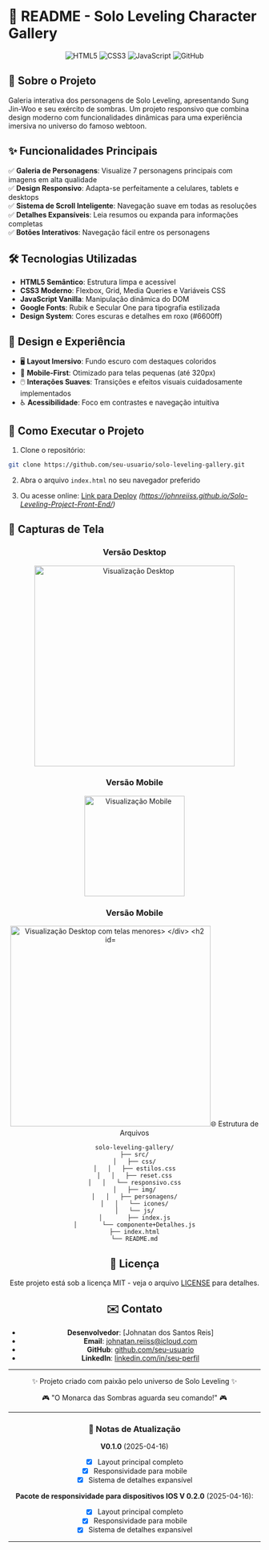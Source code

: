 # 📜 README - Solo Leveling Character Gallery

<div align="center">
  <img src="https://img.shields.io/badge/HTML5-E34F26?style=for-the-badge&logo=html5&logoColor=white" alt="HTML5">
  <img src="https://img.shields.io/badge/CSS3-1572B6?style=for-the-badge&logo=css3&logoColor=white" alt="CSS3">
  <img src="https://img.shields.io/badge/JavaScript-F7DF1E?style=for-the-badge&logo=javascript&logoColor=black" alt="JavaScript">
  <img src="https://img.shields.io/badge/GitHub-100000?style=for-the-badge&logo=github&logoColor=white" alt="GitHub">
</div>

## 🌟 Sobre o Projeto

Galeria interativa dos personagens de Solo Leveling, apresentando Sung Jin-Woo e seu exército de sombras. Um projeto responsivo que combina design moderno com funcionalidades dinâmicas para uma experiência imersiva no universo do famoso webtoon.

## ✨ Funcionalidades Principais

✅ **Galeria de Personagens**: Visualize 7 personagens principais com imagens em alta qualidade  
✅ **Design Responsivo**: Adapta-se perfeitamente a celulares, tablets e desktops  
✅ **Sistema de Scroll Inteligente**: Navegação suave em todas as resoluções  
✅ **Detalhes Expansíveis**: Leia resumos ou expanda para informações completas  
✅ **Botões Interativos**: Navegação fácil entre os personagens  

## 🛠️ Tecnologias Utilizadas

- **HTML5 Semântico**: Estrutura limpa e acessível
- **CSS3 Moderno**: Flexbox, Grid, Media Queries e Variáveis CSS
- **JavaScript Vanilla**: Manipulação dinâmica do DOM
- **Google Fonts**: Rubik e Secular One para tipografia estilizada
- **Design System**: Cores escuras e detalhes em roxo (#6600ff)

## 🎨 Design e Experiência

- 🖥️ **Layout Imersivo**: Fundo escuro com destaques coloridos
- 📱 **Mobile-First**: Otimizado para telas pequenas (até 320px)
- 🖱️ **Interações Suaves**: Transições e efeitos visuais cuidadosamente implementados
- ♿ **Acessibilidade**: Foco em contrastes e navegação intuitiva

## 🚀 Como Executar o Projeto

1. Clone o repositório:
```bash
git clone https://github.com/seu-usuario/solo-leveling-gallery.git
```

2. Abra o arquivo `index.html` no seu navegador preferido

3. Ou acesse online: [Link para Deploy](#) *(https://johnreiiss.github.io/Solo-Leveling-Project-Front-End/)*

## 📸 Capturas de Tela

<div align="center">
  <h3>Versão Desktop</h3>
  <img src="https://github.com/user-attachments/assets/1012b01c-2c5e-4be3-8ce8-3029fd7bb1fb" width="400" alt="Visualização Desktop">
  
  <h3>Versão Mobile</h3>
  <img src="https://github.com/user-attachments/assets/3fa58165-71d6-4794-b43a-8856aeb1dbcd" width="200" alt="Visualização Mobile">
  
  <h3>Versão Mobile</h3>
  <img src="https://github.com/user-attachments/assets/810d10ed-336a-4401-b074-8704c29d57da" width="400" alt="Visualização Desktop com telas menores>
</div>

## 🌐 Estrutura de Arquivos

```
solo-leveling-gallery/
├── src/
│   ├── css/
│   │   ├── estilos.css
│   │   ├── reset.css
│   │   └── responsivo.css
│   ├── img/
│   │   ├── personagens/
│   │   └── icones/
│   └── js/
│       ├── index.js
│       └── componente+Detalhes.js
├── index.html
└── README.md
```

## 📄 Licença

Este projeto está sob a licença MIT - veja o arquivo [LICENSE](LICENSE) para detalhes.

## ✉️ Contato

- **Desenvolvedor**: [Johnatan dos Santos Reis]  
- **Email**: johnatan.reiiss@icloud.com 
- **GitHub**: [github.com/seu-usuario](https://github.com/seu-usuario)  
- **LinkedIn**: [linkedin.com/in/seu-perfil](https://linkedin.com/in/seu-perfil)  

---

<div align="center">
  <p>✨ Projeto criado com paixão pelo universo de Solo Leveling ✨</p>
  <p>🎮 "O Monarca das Sombras aguarda seu comando!" 🎮</p>
</div>

---

### 📌 Notas de Atualização

**V0.1.0** (2025-04-16)
- [x] Layout principal completo
- [x] Responsividade para mobile
- [x] Sistema de detalhes expansível

**Pacote de responsividade para dispositivos IOS V 0.2.0** (2025-04-16):
- [x] Layout principal completo
- [x] Responsividade para mobile
- [x] Sistema de detalhes expansível

---

